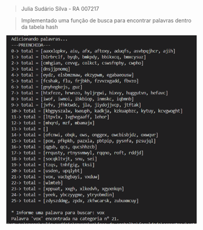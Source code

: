 > Julia Sudário Silva - RA 007217

> Implementado uma função de busca para encontrar palavras dentro da tabela hash

![Palavra encontrada](palavraEncontrada.png)
